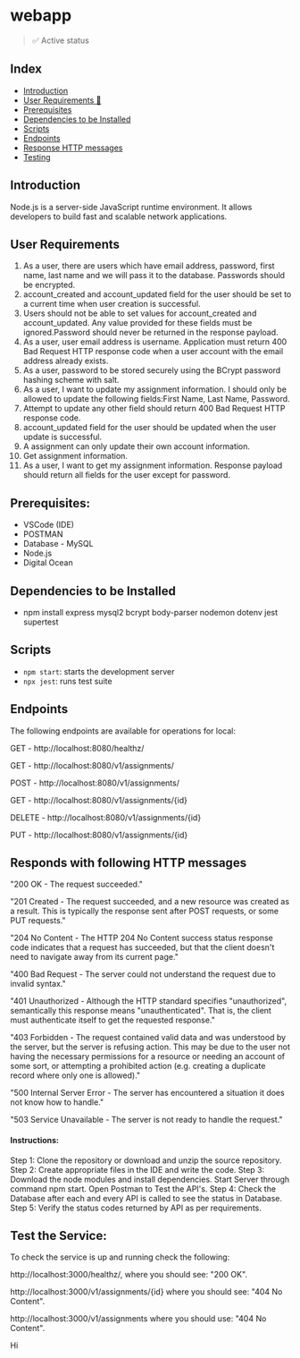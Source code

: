 # webapp

> ✅ Active status <br>


## Index
  - [Introduction](#objective)
  - [User Requirements 📝](#user-requirements)
  - [Prerequisites](#prerequisites)
  - [Dependencies to be Installed](#dependencies-to-be-installed)
  - [Scripts](#scripts)
  - [Endpoints](#endpoints)
  - [Response HTTP messages](#responds-with-following-HTTP-messages)
  - [Testing](#test-the-service)


## Introduction
Node.js is a server-side JavaScript runtime environment. It allows developers to build fast and scalable network applications.


## User Requirements
1. As a user, there are users which have email address, password, first name, last name and we will pass it to the database. Passwords should be encrypted.
2. account_created and account_updated field for the user should be set to a current time when user creation is successful.
3. Users should not be able to set values for account_created and account_updated. Any value provided for these fields must be ignored.Password should never be returned in the response payload.
4. As a user, user email address is username. Application must return 400 Bad Request HTTP response code when a user account with the email address already exists.
5. As a user, password to be stored securely using the BCrypt password hashing scheme with salt.
6. As a user, I want to update my assignment information. I should only be allowed to update the following fields:First Name, Last Name, Password.
7. Attempt to update any other field should return 400 Bad Request HTTP response code.
8. account_updated field for the user should be updated when the user update is successful.
9. A assignment can only update their own account information.
10. Get assignment information.
11. As a user, I want to get my assignment information. Response payload should return all fields for the user except for password.


## Prerequisites:
- VSCode (IDE)
- POSTMAN
- Database - MySQL
- Node.js
- Digital Ocean


## Dependencies to be Installed
- npm install express mysql2 bcrypt body-parser nodemon dotenv jest supertest


## Scripts
- `npm start`: starts the development server
- `npx jest`: runs test suite


## Endpoints
The following endpoints are available for operations for local:

GET - http://localhost:8080/healthz/

GET - http://localhost:8080/v1/assignments/

POST - http://localhost:8080/v1/assignments/

GET - http://localhost:8080/v1/assignments/{id}

DELETE - http://localhost:8080/v1/assignments/{id}

PUT - http://localhost:8080/v1/assignments/{id}


## Responds with following HTTP messages
"200 OK - The request succeeded."

"201 Created - The request succeeded, and a new resource was created as a result. This is typically the response sent after POST requests, or some PUT requests."

"204 No Content - The HTTP 204 No Content success status response code indicates that a request has succeeded, but that the client doesn't need to navigate away from its current page."

"400 Bad Request - The server could not understand the request due to invalid syntax."

"401 Unauthorized - Although the HTTP standard specifies "unauthorized", semantically this response means "unauthenticated". That is, the client must authenticate itself to get the requested response."

"403 Forbidden - The request contained valid data and was understood by the server, but the server is refusing action. This may be due to the user not having the necessary permissions for a resource or needing an account of some sort, or attempting a prohibited action (e.g. creating a duplicate record where only one is allowed)."

"500 Internal Server Error - The server has encountered a situation it does not know how to handle."

"503 Service Unavailable - The server is not ready to handle the request."


<h4>Instructions:</h4>
Step 1: Clone the repository or download and unzip the source repository.
Step 2: Create appropriate files in the IDE and write the code.
Step 3: Download the node modules and install dependencies. Start Server through command npm start. Open Postman to Test the API's.
Step 4: Check the Database after each and every API is called to see the status in Database.
Step 5: Verify the status codes returned by API as per requirements.


## Test the Service:
To check the service is up and running check the following:

http://localhost:3000/healthz/, where you should see: "200 OK".

http://localhost:3000/v1/assignments/{id} where you should see: "404 No Content".

http://localhost:3000/v1/assignments where you should use: "404 No Content".

Hi
